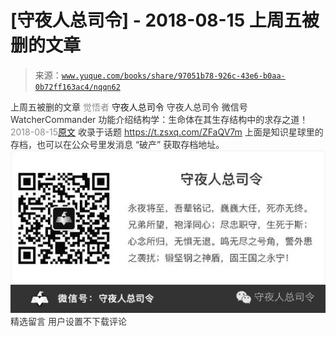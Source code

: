 # [守夜人总司令] - 2018-08-15 上周五被删的文章

> 来源：[`www.yuque.com/books/share/97051b78-926c-43e6-b0aa-0b72ff163ac4/nqqn62`](https://www.yuque.com/books/share/97051b78-926c-43e6-b0aa-0b72ff163ac4/nqqn62)

<ne-p id="520f42f3293818f927861ebbd5b15da4_p_0" data-lake-id="520f42f3293818f927861ebbd5b15da4_p_0"><ne-text id="u4bafcc2a" style="color: rgb(51, 51, 51);">上周五被删的文章</ne-text></ne-p> <ne-p id="daf8a68306a62014eafc2eccd5ecc29f" data-lake-id="daf8a68306a62014eafc2eccd5ecc29f"><ne-text id="u73f14bb1" style="color: rgb(140, 140, 140);">觉悟者</ne-text> <ne-text id="u91f68332" ne-fontsize="14">守夜人总司令</ne-text></ne-p> <ne-p id="ee864a58161d7070943c8494a57304dd" data-lake-id="ee864a58161d7070943c8494a57304dd"><ne-text id="u3af09ada" ne-fontsize="14" ne-bold="true" style="color: rgb(51, 51, 51);">守夜人总司令</ne-text></ne-p> <ne-p id="8f6f4bd8d13c800d139577f7848ae1de" data-lake-id="8f6f4bd8d13c800d139577f7848ae1de"><ne-text id="u245ea068" ne-fontsize="14" style="color: rgb(51, 51, 51);">微信号</ne-text><ne-text id="ua00dff19" ne-fontsize="14" style="color: rgb(51, 51, 51);">WatcherCommander</ne-text></ne-p> <ne-p id="25bccdc640608d46d53a7d491774d8df" data-lake-id="25bccdc640608d46d53a7d491774d8df"><ne-text id="u840bada5" ne-fontsize="14" style="color: rgb(51, 51, 51);">功能介绍</ne-text><ne-text id="u7db9e421" ne-fontsize="14" style="color: rgb(51, 51, 51);">结构学：生命体在其生存结构中的求存之道！</ne-text></ne-p> <ne-p id="86d8ffaff9e0977bf3e5c4f754af6e57" data-lake-id="86d8ffaff9e0977bf3e5c4f754af6e57"><ne-text id="udbc71ecc" style="color: rgb(140, 140, 140);">2018-08-15</ne-text>[<ne-text id="u500441e1" ne-fontsize="14">原文</ne-text>](https://mp.weixin.qq.com/s?__biz=MzAxNDk1NjI2Mw==&mid=2247483848&idx=2&sn=475db128a7ca0ced622ab05ca0302649&chksm=9b8a2240acfdab5676e52b25b758e4d779269facbfef8657fff5869414c45487bc6e40e340c0&scene=27#wechat_redirect&cpage=497)</ne-p> <ne-p id="aff99bd25a895b26f34f7701b2da54ba" data-lake-id="aff99bd25a895b26f34f7701b2da54ba"><ne-text id="u7a070fd1" style="color: rgb(51, 51, 51);">收录于话题</ne-text></ne-p> <ne-p id="ba3b3ce42b60206be8e77d1d8e973e2c" data-lake-id="ba3b3ce42b60206be8e77d1d8e973e2c">[<ne-text id="ud78ef6a6" style="color: rgb(51, 51, 51);">https://t.zsxq.com/ZFaQV7m</ne-text>](https://t.zsxq.com/ZFaQV7m)</ne-p> <ne-p id="d245ae46c1d330ad7c45da73c9134d76" data-lake-id="d245ae46c1d330ad7c45da73c9134d76"><ne-text id="u3a0d0489" style="color: rgb(51, 51, 51);">上面是知识星球里的存档，也可以在公众号里发消息 “破产” 获取存档地址。</ne-text></ne-p> <ne-p id="057100f99cc3e9420d8cde13ad4a2c36" data-lake-id="057100f99cc3e9420d8cde13ad4a2c36"><ne-card data-card-name="image" data-card-type="inline" id="jFrEg" data-event-boundary="card" style="color: rgb(51, 51, 51);">![](img/8e90a56b86751171aa6943a9dbb9e921.png)  <ne-h3 id="1Zx3Q" data-lake-id="1Zx3Q"><ne-heading-ext><ne-heading-anchor></ne-heading-anchor><ne-heading-fold></ne-heading-fold></ne-heading-ext><ne-heading-content><ne-text id="u4cd3a7cd" ne-fontsize="16" style="color: rgb(51, 51, 51);">精选留言</ne-text></ne-heading-content></ne-h3> <ne-p id="f38e1b3f0a4e5c76ccee86bf81a19046" data-lake-id="f38e1b3f0a4e5c76ccee86bf81a19046"><ne-text id="ud64e08fc" style="color: rgb(51, 51, 51);">用户设置不下载评论</ne-text></ne-p></ne-card></ne-p>